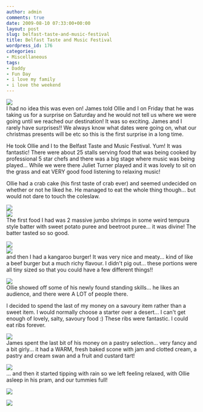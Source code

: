 ```yaml
---
author: admin
comments: true
date: 2009-08-10 07:33:00+00:00
layout: post
slug: belfast-taste-and-music-festival
title: Belfast Taste and Music Festival
wordpress_id: 176
categories:
- Miscellaneous
tags:
- Daddy
- Fun Day
- i love my family
- i love the weekend
---
```


[![](http://4.bp.blogspot.com/_C-ub7-hXVgE/SoBJhcIETgI/AAAAAAAAH08/kCB5dag-px0/s400/IMG_4997.JPG)](http://4.bp.blogspot.com/_C-ub7-hXVgE/SoBJhcIETgI/AAAAAAAAH08/kCB5dag-px0/s1600/IMG_4997.JPG)  
I had no idea this was even on!  James told Ollie and I on Friday that he was taking us for a surprise on Saturday and he would not tell us where we were going until we reached our destination!  It was so exciting.  James and I rarely have surprises!!  We always know what dates were going on, what our christmas presents will be etc so this is the first surprise in a long time.  
  
He took Ollie and I to the Belfast Taste and Music Festival.  Yum!  It was fantastic!  There were about 25 stalls serving food that was being cooked by professional 5 star chefs and there was a big stage where music was being played... While we were there Juliet Turner played and it was lovely to sit on the grass and eat VERY good food listening to relaxing music!  
  
Ollie had a crab cake (his first taste of crab ever) and seemed undecided on whether or not he liked he.  He managed to eat the whole thing though... but would not dare to touch the coleslaw.  
  
[![](http://3.bp.blogspot.com/_C-ub7-hXVgE/SoBH2PdE2jI/AAAAAAAAHz8/vGeUdhjNowI/s400/IMG_4984.JPG)](http://3.bp.blogspot.com/_C-ub7-hXVgE/SoBH2PdE2jI/AAAAAAAAHz8/vGeUdhjNowI/s1600/IMG_4984.JPG)  
[![](http://3.bp.blogspot.com/_C-ub7-hXVgE/SoBH2j26jjI/AAAAAAAAH0E/SXbttzFlfhE/s400/IMG_4985.JPG)](http://3.bp.blogspot.com/_C-ub7-hXVgE/SoBH2j26jjI/AAAAAAAAH0E/SXbttzFlfhE/s1600/IMG_4985.JPG)  
The first food I had was 2 massive jumbo shrimps in some weird tempura style batter with sweet potato puree and beetroot puree... it was divine!  The batter tasted so so good.  
  
[![](http://3.bp.blogspot.com/_C-ub7-hXVgE/SoBH3A3wyKI/AAAAAAAAH0M/v_qf1oHbh2Q/s400/IMG_4987.JPG)](http://3.bp.blogspot.com/_C-ub7-hXVgE/SoBH3A3wyKI/AAAAAAAAH0M/v_qf1oHbh2Q/s1600/IMG_4987.JPG)  
[![](http://1.bp.blogspot.com/_C-ub7-hXVgE/SoBH3lo43mI/AAAAAAAAH0c/Zwf1sMyMeGw/s400/IMG_4993.JPG)](http://1.bp.blogspot.com/_C-ub7-hXVgE/SoBH3lo43mI/AAAAAAAAH0c/Zwf1sMyMeGw/s1600/IMG_4993.JPG)  
and then I had a kangaroo burger!  It was very nice and meaty... kind of like a beef burger but a much richy flavour.  I didn't pig out... these portions were all tiny sized so that you could have a few different things!!  
  
[![](http://1.bp.blogspot.com/_C-ub7-hXVgE/SoBH3VzppJI/AAAAAAAAH0U/kqRHAEP3Z7Q/s400/IMG_4990.JPG)](http://1.bp.blogspot.com/_C-ub7-hXVgE/SoBH3VzppJI/AAAAAAAAH0U/kqRHAEP3Z7Q/s1600/IMG_4990.JPG)  
Ollie showed off some of his newly found standing skills... he likes an audience, and there were A LOT of people there.  
  
I decided to spend the last of my money on a savoury item rather than a sweet item.  I would normally choose a starter over a desert... I can't get enough of lovely, salty, savoury food :)  These ribs were fantastic.  I could eat ribs forever.  
  
[![](http://2.bp.blogspot.com/_C-ub7-hXVgE/SoBJgpq5MKI/AAAAAAAAH0k/paYTrXBlKT8/s400/IMG_4995.JPG)](http://2.bp.blogspot.com/_C-ub7-hXVgE/SoBJgpq5MKI/AAAAAAAAH0k/paYTrXBlKT8/s1600/IMG_4995.JPG)  
James spent the last bit of his money on a pastry selection... very fancy and a bit girly... it had a WARM, fresh baked scone with jam and clotted cream, a pastry and cream swan and a fruit and custard tart!  
  
[![](http://4.bp.blogspot.com/_C-ub7-hXVgE/SoBJg0DuRAI/AAAAAAAAH0s/enQadbZZDtg/s400/IMG_4994.JPG)](http://4.bp.blogspot.com/_C-ub7-hXVgE/SoBJg0DuRAI/AAAAAAAAH0s/enQadbZZDtg/s1600/IMG_4994.JPG)  
... and then it started tipping with rain so we left feeling relaxed, with Ollie asleep in his pram, and our tummies full!  
  
[![](http://4.bp.blogspot.com/_C-ub7-hXVgE/SoBJhAQJaII/AAAAAAAAH00/uNtg-NQt04w/s400/IMG_4996.JPG)](http://4.bp.blogspot.com/_C-ub7-hXVgE/SoBJhAQJaII/AAAAAAAAH00/uNtg-NQt04w/s1600/IMG_4996.JPG)

![](https://blogger.googleusercontent.com/tracker/251139911615938991-8770316521729569277?l=www.outmumbered.com)
